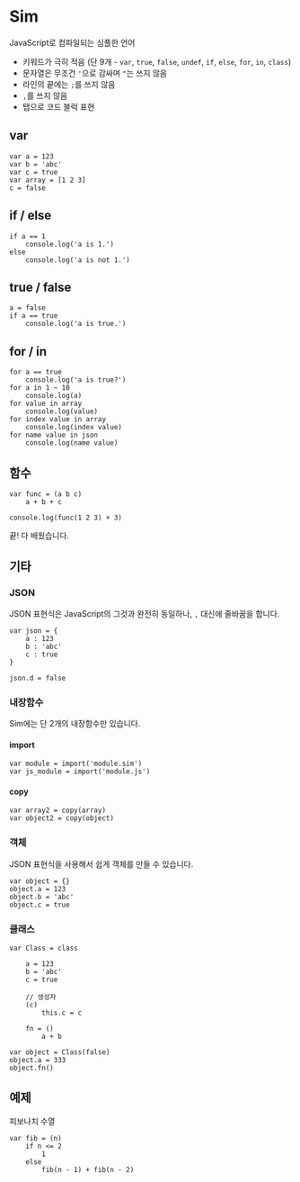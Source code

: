 # Sim
JavaScript로 컴파일되는 심플한 언어
* 키워드가 극히 적음 (단 9개 - `var`, `true`, `false`, `undef`, `if`, `else`, `for`, `in`, `class`)
* 문자열은 무조건 `'`으로 감싸며 `"`는 쓰지 않음
* 라인의 끝에는 `;`를 쓰지 않음
* `,`를 쓰지 않음
* 탭으로 코드 블럭 표현

## var
```sim
var a = 123
var b = 'abc'
var c = true
var array = [1 2 3]
c = false
```

## if / else
```sim
if a == 1
    console.log('a is 1.')
else
    console.log('a is not 1.')
```

## true / false
```sim
a = false
if a == true
    console.log('a is true.')
```

## for / in
```
for a == true
    console.log('a is true?')
for a in 1 ~ 10
    console.log(a)
for value in array
    console.log(value)
for index value in array
    console.log(index value)
for name value in json
    console.log(name value)
```

## 함수
```sim
var func = (a b c)
    a + b + c

console.log(func(1 2 3) + 3)
```

끝! 다 배웠습니다.

## 기타
### JSON
JSON 표현식은 JavaScript의 그것과 완전히 동일하나, `,` 대신에 줄바꿈을 합니다.
```sim
var json = {
    a : 123
    b : 'abc'
    c : true
}

json.d = false
```

### 내장함수
Sim에는 단 2개의 내장함수만 있습니다.
#### import
```
var module = import('module.sim')
var js_module = import('module.js')
```
#### copy
```
var array2 = copy(array)
var object2 = copy(object)
```

### 객체
JSON 표현식을 사용해서 쉽게 객체를 만들 수 있습니다.
```
var object = {}
object.a = 123
object.b = 'abc'
object.c = true
```

### 클래스
```
var Class = class
	
	a = 123
	b = 'abc'
	c = true
	
	// 생성자
	(c)
		this.c = c
	
	fn = ()
		a + b

var object = Class(false)
object.a = 333
object.fn()
```

## 예제
피보나치 수열
```
var fib = (n)
    if n <= 2
        1
    else
        fib(n - 1) + fib(n - 2)
```